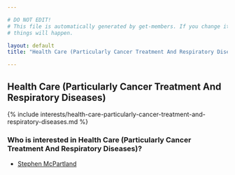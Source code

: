```yaml
---

# DO NOT EDIT!
# This file is automatically generated by get-members. If you change it, bad
# things will happen.

layout: default
title: "Health Care (Particularly Cancer Treatment And Respiratory Diseases)"

---
```


## Health Care (Particularly Cancer Treatment And Respiratory Diseases)

{% include interests/health-care-particularly-cancer-treatment-and-respiratory-diseases.md %}

### Who is interested in Health Care (Particularly Cancer Treatment And Respiratory Diseases)?


* [Stephen McPartland](/members/stephen-mcpartland.html)
